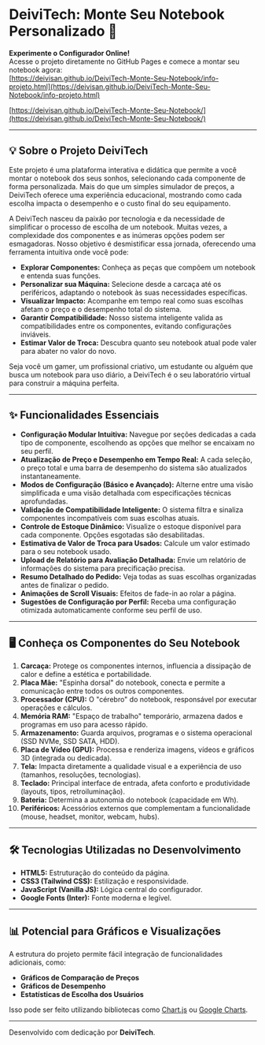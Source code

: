 # DeiviTech: Monte Seu Notebook Personalizado 🚀

**Experimente o Configurador Online!**  
Acesse o projeto diretamente no GitHub Pages e comece a montar seu notebook agora:  
[https://deivisan.github.io/DeiviTech-Monte-Seu-Notebook/info-projeto.html](https://deivisan.github.io/DeiviTech-Monte-Seu-Notebook/info-projeto.html)

[https://deivisan.github.io/DeiviTech-Monte-Seu-Notebook/](https://deivisan.github.io/DeiviTech-Monte-Seu-Notebook/)


---

## 💡 Sobre o Projeto DeiviTech

Este projeto é uma plataforma interativa e didática que permite a você montar o notebook dos seus sonhos, selecionando cada componente de forma personalizada. Mais do que um simples simulador de preços, a DeiviTech oferece uma experiência educacional, mostrando como cada escolha impacta o desempenho e o custo final do seu equipamento.

A DeiviTech nasceu da paixão por tecnologia e da necessidade de simplificar o processo de escolha de um notebook. Muitas vezes, a complexidade dos componentes e as inúmeras opções podem ser esmagadoras. Nosso objetivo é desmistificar essa jornada, oferecendo uma ferramenta intuitiva onde você pode:

- **Explorar Componentes:** Conheça as peças que compõem um notebook e entenda suas funções.
- **Personalizar sua Máquina:** Selecione desde a carcaça até os periféricos, adaptando o notebook às suas necessidades específicas.
- **Visualizar Impacto:** Acompanhe em tempo real como suas escolhas afetam o preço e o desempenho total do sistema.
- **Garantir Compatibilidade:** Nosso sistema inteligente valida as compatibilidades entre os componentes, evitando configurações inviáveis.
- **Estimar Valor de Troca:** Descubra quanto seu notebook atual pode valer para abater no valor do novo.

Seja você um gamer, um profissional criativo, um estudante ou alguém que busca um notebook para uso diário, a DeiviTech é o seu laboratório virtual para construir a máquina perfeita.

---

## ✨ Funcionalidades Essenciais

- **Configuração Modular Intuitiva:** Navegue por seções dedicadas a cada tipo de componente, escolhendo as opções que melhor se encaixam no seu perfil.
- **Atualização de Preço e Desempenho em Tempo Real:** A cada seleção, o preço total e uma barra de desempenho do sistema são atualizados instantaneamente.
- **Modos de Configuração (Básico e Avançado):** Alterne entre uma visão simplificada e uma visão detalhada com especificações técnicas aprofundadas.
- **Validação de Compatibilidade Inteligente:** O sistema filtra e sinaliza componentes incompatíveis com suas escolhas atuais.
- **Controle de Estoque Dinâmico:** Visualize o estoque disponível para cada componente. Opções esgotadas são desabilitadas.
- **Estimativa de Valor de Troca para Usados:** Calcule um valor estimado para o seu notebook usado.
- **Upload de Relatório para Avaliação Detalhada:** Envie um relatório de informações do sistema para precificação precisa.
- **Resumo Detalhado do Pedido:** Veja todas as suas escolhas organizadas antes de finalizar o pedido.
- **Animações de Scroll Visuais:** Efeitos de fade-in ao rolar a página.
- **Sugestões de Configuração por Perfil:** Receba uma configuração otimizada automaticamente conforme seu perfil de uso.

---

## 🖥️ Conheça os Componentes do Seu Notebook

1. **Carcaça:** Protege os componentes internos, influencia a dissipação de calor e define a estética e portabilidade.
2. **Placa Mãe:** "Espinha dorsal" do notebook, conecta e permite a comunicação entre todos os outros componentes.
3. **Processador (CPU):** O "cérebro" do notebook, responsável por executar operações e cálculos.
4. **Memória RAM:** "Espaço de trabalho" temporário, armazena dados e programas em uso para acesso rápido.
5. **Armazenamento:** Guarda arquivos, programas e o sistema operacional (SSD NVMe, SSD SATA, HDD).
6. **Placa de Vídeo (GPU):** Processa e renderiza imagens, vídeos e gráficos 3D (integrada ou dedicada).
7. **Tela:** Impacta diretamente a qualidade visual e a experiência de uso (tamanhos, resoluções, tecnologias).
8. **Teclado:** Principal interface de entrada, afeta conforto e produtividade (layouts, tipos, retroiluminação).
9. **Bateria:** Determina a autonomia do notebook (capacidade em Wh).
10. **Periféricos:** Acessórios externos que complementam a funcionalidade (mouse, headset, monitor, webcam, hubs).

---

## 🛠️ Tecnologias Utilizadas no Desenvolvimento

- **HTML5:** Estruturação do conteúdo da página.
- **CSS3 (Tailwind CSS):** Estilização e responsividade.
- **JavaScript (Vanilla JS):** Lógica central do configurador.
- **Google Fonts (Inter):** Fonte moderna e legível.

---

## 📊 Potencial para Gráficos e Visualizações

A estrutura do projeto permite fácil integração de funcionalidades adicionais, como:

- **Gráficos de Comparação de Preços**
- **Gráficos de Desempenho**
- **Estatísticas de Escolha dos Usuários**

Isso pode ser feito utilizando bibliotecas como [Chart.js](https://www.chartjs.org/) ou [Google Charts](https://developers.google.com/chart).

---

Desenvolvido com dedicação por **DeiviTech**.
